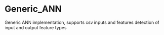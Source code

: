# Generic_ANN
Generic ANN implementation, supports csv inputs and features detection of input and output feature types

